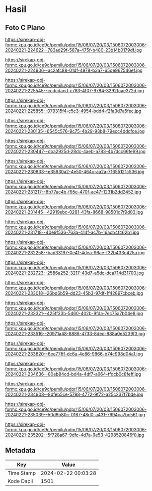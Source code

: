 # Hasil

## Foto C Plano

https://sirekap-obj-formc.kpu.go.id/ce9c/pemilu/pdpr/15/06/07/20/03/1506072003006-20240221-224622--783ad29f-587a-475f-b480-23b14b0179df.jpg

https://sirekap-obj-formc.kpu.go.id/ce9c/pemilu/pdpr/15/06/07/20/03/1506072003006-20240221-224906--ac2afc88-01df-4978-b3a7-65de967546ef.jpg

https://sirekap-obj-formc.kpu.go.id/ce9c/pemilu/pdpr/15/06/07/20/03/1506072003006-20240221-225545--ccdcdacd-c783-4f07-9784-3292faae372d.jpg

https://sirekap-obj-formc.kpu.go.id/ce9c/pemilu/pdpr/15/06/07/20/03/1506072003006-20240221-225855--079315f4-c5c3-4954-bdd4-f2fa3d7a5fec.jpg

https://sirekap-obj-formc.kpu.go.id/ce9c/pemilu/pdpr/15/06/07/20/03/1506072003006-20240221-230135--6545c576-9c75-4b29-93b8-79ecc4ddcfce.jpg

https://sirekap-obj-formc.kpu.go.id/ce9c/pemilu/pdpr/15/06/07/20/03/1506072003006-20240221-230447--dba2925d-28dc-4aeb-a783-4b7dcc66fe99.jpg

https://sirekap-obj-formc.kpu.go.id/ce9c/pemilu/pdpr/15/06/07/20/03/1506072003006-20240221-230833--e35930a2-4e50-464c-aa2a-71655121c536.jpg

https://sirekap-obj-formc.kpu.go.id/ce9c/pemilu/pdpr/15/06/07/20/03/1506072003006-20240221-231217--8b77ac4b-f95e-470f-ac47-1231b2dd2452.jpg

https://sirekap-obj-formc.kpu.go.id/ce9c/pemilu/pdpr/15/06/07/20/03/1506072003006-20240221-231445--42919ebc-0281-43fa-8668-98501d7f9d03.jpg

https://sirekap-obj-formc.kpu.go.id/ce9c/pemilu/pdpr/15/06/07/20/03/1506072003006-20240221-231718--40e9f536-763a-414f-ac7b-16acb4f462b1.jpg

https://sirekap-obj-formc.kpu.go.id/ce9c/pemilu/pdpr/15/06/07/20/03/1506072003006-20240221-232258--bad33197-0e41-4dea-96ae-f32b433c425a.jpg

https://sirekap-obj-formc.kpu.go.id/ce9c/pemilu/pdpr/15/06/07/20/03/1506072003006-20240221-232723--2586a252-3217-43d7-a5dc-dca714d31700.jpg

https://sirekap-obj-formc.kpu.go.id/ce9c/pemilu/pdpr/15/06/07/20/03/1506072003006-20240221-233018--26bd6b59-dd23-45b3-97df-1f42897cbceb.jpg

https://sirekap-obj-formc.kpu.go.id/ce9c/pemilu/pdpr/15/06/07/20/03/1506072003006-20240221-233321--425ff33b-5460-402b-9fda-7ec75a7b04e8.jpg

https://sirekap-obj-formc.kpu.go.id/ce9c/pemilu/pdpr/15/06/07/20/03/1506072003006-20240221-233516--20971a48-8886-4733-8ded-888a0e5239f3.jpg

https://sirekap-obj-formc.kpu.go.id/ce9c/pemilu/pdpr/15/06/07/20/03/1506072003006-20240221-233820--6ee77fff-dc6a-4e86-9866-b74c998d04a1.jpg

https://sirekap-obj-formc.kpu.go.id/ce9c/pemilu/pdpr/15/06/07/20/03/1506072003006-20240221-234636--80eb84cd-bd4a-4df7-a964-ffdcb0c8feff.jpg

https://sirekap-obj-formc.kpu.go.id/ce9c/pemilu/pdpr/15/06/07/20/03/1506072003006-20240221-234908--8dfeb5ce-5798-4772-9f72-a25c237f7bde.jpg

https://sirekap-obj-formc.kpu.go.id/ce9c/pemilu/pdpr/15/06/07/20/03/1506072003006-20240221-235039--50d8b80c-0167-48d0-a431-7694ca7bc561.jpg

https://sirekap-obj-formc.kpu.go.id/ce9c/pemilu/pdpr/15/06/07/20/03/1506072003006-20240221-235202--5f728a67-9dfc-4d7a-9e53-4298520846f0.jpg


## Metadata

| Key        | Value               |
| ---------- | ------------------- |
| Time Stamp | 2024-02-22 00:03:28 |
| Kode Dapil | 1501                |



